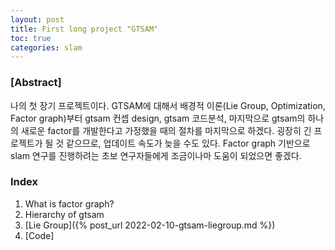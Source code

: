 ```yaml
---
layout: post
title: First long project "GTSAM"
toc: true
categories: slam
---
```


### [Abstract]
나의 첫 장기 프로젝트이다. GTSAM에 대해서 배경적 이론(Lie Group, Optimization, Factor graph)부터 gtsam 컨셉 design, gtsam 코드분석, 마지막으로 gtsam의 하나의 새로운 factor를 개발한다고 가정했을 때의 절차를 마지막으로 하겠다. 굉장히 긴 프로젝트가 될 것 같으므로, 업데이트 속도가 늦을 수도 있다.
Factor graph 기반으로 slam 연구를 진행하려는 초보 연구자들에게 조금이나마 도움이 되었으면 좋겠다.

### Index
1. What is factor graph?
2. Hierarchy of gtsam
3. [Lie Group]({% post_url 2022-02-10-gtsam-liegroup.md %})
4. [Code]